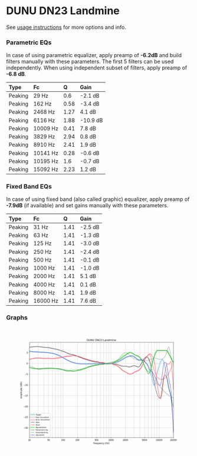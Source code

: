 # DUNU DN23 Landmine
See [usage instructions](https://github.com/jaakkopasanen/AutoEq#usage) for more options and info.

### Parametric EQs
In case of using parametric equalizer, apply preamp of **-6.2dB** and build filters manually
with these parameters. The first 5 filters can be used independently.
When using independent subset of filters, apply preamp of **-6.8 dB**.

| Type    | Fc       |    Q | Gain     |
|:--------|:---------|:-----|:---------|
| Peaking | 29 Hz    | 0.6  | -2.1 dB  |
| Peaking | 162 Hz   | 0.58 | -3.4 dB  |
| Peaking | 2468 Hz  | 1.27 | 4.1 dB   |
| Peaking | 6116 Hz  | 1.88 | -10.9 dB |
| Peaking | 10009 Hz | 0.41 | 7.8 dB   |
| Peaking | 3829 Hz  | 2.94 | 0.8 dB   |
| Peaking | 8910 Hz  | 2.41 | 1.9 dB   |
| Peaking | 10141 Hz | 0.28 | -0.6 dB  |
| Peaking | 10195 Hz | 1.6  | -0.7 dB  |
| Peaking | 15092 Hz | 2.23 | 1.2 dB   |

### Fixed Band EQs
In case of using fixed band (also called graphic) equalizer, apply preamp of **-7.9dB**
(if available) and set gains manually with these parameters.

| Type    | Fc       |    Q | Gain    |
|:--------|:---------|:-----|:--------|
| Peaking | 31 Hz    | 1.41 | -2.5 dB |
| Peaking | 63 Hz    | 1.41 | -1.3 dB |
| Peaking | 125 Hz   | 1.41 | -3.0 dB |
| Peaking | 250 Hz   | 1.41 | -2.4 dB |
| Peaking | 500 Hz   | 1.41 | -0.1 dB |
| Peaking | 1000 Hz  | 1.41 | -1.0 dB |
| Peaking | 2000 Hz  | 1.41 | 5.1 dB  |
| Peaking | 4000 Hz  | 1.41 | 0.1 dB  |
| Peaking | 8000 Hz  | 1.41 | 1.9 dB  |
| Peaking | 16000 Hz | 1.41 | 7.6 dB  |

### Graphs
![](./DUNU%20DN23%20Landmine.png)
